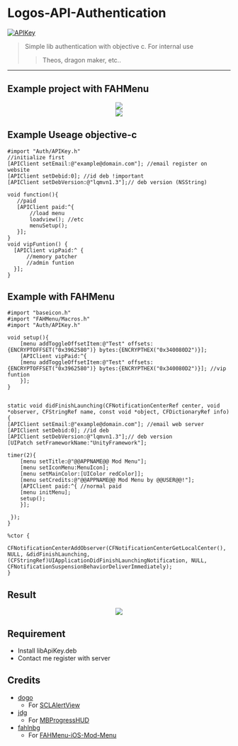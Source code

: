 # Logos-API-Authentication
[![APIKey](https://img.shields.io/badge/APIAuth-1.0-blue)](https://github.com/baontq23/Logos-API-Authentication/)
> Simple lib authentication with objective c. For internal use
>> Theos, dragon maker, etc..
-----
## Example project with FAHMenu
<p align="center">
	<img src="https://github.com/baontq23/Logos-API-Authentication/blob/main/img/1.png"/>
	<br>
	<img src="https://github.com/baontq23/Logos-API-Authentication/blob/main/img/2.png"/>
</p>

## Example Useage objective-c
```obj-c
#import "Auth/APIKey.h"
//initialize first
[APIClient setEmail:@"example@domain.com"]; //email register on website
[APIClient setDebid:0]; //id deb !important
[APIClient setDebVersion:@"lqmvn1.3"];// deb version (NSString)

void function(){
   //paid 
   [APIClient paid:^{
       //load menu
       loadview(); //etc
       menuSetup();
   }];
}
void vipFuntion() {
  [APIClient vipPaid:^ {
      //memory patcher 
      //admin funtion
  }];
}

```
## Example with FAHMenu
```obj-c
#import "baseicon.h"
#import "FAHMenu/Macros.h"
#import "Auth/APIKey.h"

void setup(){
	[menu addToggleOffsetItem:@"Test" offsets:{ENCRYPTOFFSET("0x3962580")} bytes:{ENCRYPTHEX("0x340080D2")}];
	[APIClient vipPaid:^{
	[menu addToggleOffsetItem:@"Test" offsets:{ENCRYPTOFFSET("0x3962580")} bytes:{ENCRYPTHEX("0x340080D2")}]; //vip funtion
	}];
}


static void didFinishLaunching(CFNotificationCenterRef center, void *observer, CFStringRef name, const void *object, CFDictionaryRef info) {
[APIClient setEmail:@"example@domain.com"]; //email web server
[APIClient setDebid:0]; //id deb
[APIClient setDebVersion:@"lqmvn1.3"];// deb version
[UIPatch setFrameworkName:"UnityFramework"];

timer(2){ 	
	[menu setTitle:@"@@APPNAME@@ Mod Menu"];
	[menu setIconMenu:MenuIcon];
	[menu setMainColor:[UIColor redColor]];
	[menu setCredits:@"@@APPNAME@@ Mod Menu by @@USER@@!"];
	[APIClient paid:^{ //normal paid
	[menu initMenu];
	setup();
	}];
	
 });
}

%ctor {
  CFNotificationCenterAddObserver(CFNotificationCenterGetLocalCenter(), NULL, &didFinishLaunching, (CFStringRef)UIApplicationDidFinishLaunchingNotification, NULL, CFNotificationSuspensionBehaviorDeliverImmediately);
}
```
## Result 
<p align="center">
	<img src="https://github.com/baontq23/Logos-API-Authentication/blob/main/img/3.png"/>
	<br>
</p>

## Requirement
- Install libApiKey.deb
- Contact me register with server

## Credits
* [dogo](https://github.com/dogo)
  * For [SCLAlertView](https://github.com/dogo/SCLAlertView)
* [jdg](https://github.com/jdg)
  * For [MBProgressHUD](https://github.com/jdg/MBProgressHUD)
* [fahlnbg](https://github.com/fahlnbg)
  * For [FAHMenu-iOS-Mod-Menu](https://github.com/fahlnbg/FAHMenu-iOS-Mod-Menu)
